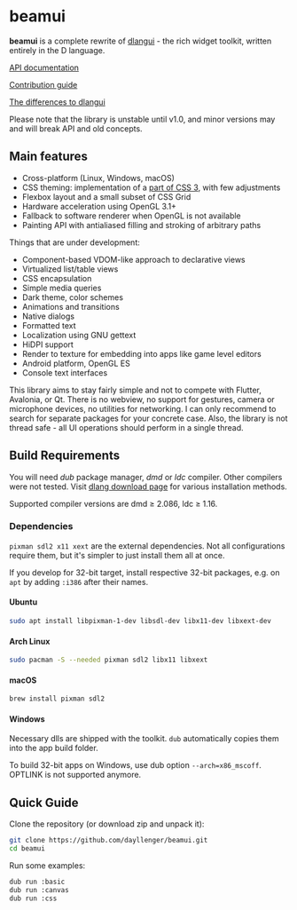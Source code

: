 # beamui

**beamui** is a complete rewrite of [dlangui](https://github.com/buggins/dlangui) - the rich widget toolkit, written entirely in the D language.

[API documentation](https://dayllenger.github.io/beamui/)

[Contribution guide](https://github.com/dayllenger/beamui/blob/master/CONTRIBUTING.md)

[The differences to dlangui](https://github.com/dayllenger/beamui/wiki/The-differences-to-dlangui)

Please note that the library is unstable until v1.0, and minor versions may and will break API and old concepts.

## Main features

* Cross-platform (Linux, Windows, macOS)
* CSS theming: implementation of a [part of CSS 3](https://github.com/dayllenger/beamui/wiki/CSS-Reference), with few adjustments
* Flexbox layout and a small subset of CSS Grid
* Hardware acceleration using OpenGL 3.1+
* Fallback to software renderer when OpenGL is not available
* Painting API with antialiased filling and stroking of arbitrary paths

Things that are under development:
* Component-based VDOM-like approach to declarative views
* Virtualized list/table views
* CSS encapsulation
* Simple media queries
* Dark theme, color schemes
* Animations and transitions
* Native dialogs
* Formatted text
* Localization using GNU gettext
* HiDPI support
* Render to texture for embedding into apps like game level editors
* Android platform, OpenGL ES
* Console text interfaces

This library aims to stay fairly simple and not to compete with Flutter, Avalonia, or Qt. There is no webview, no support for gestures, camera or microphone devices, no utilities for networking. I can only recommend to search for separate packages for your concrete case. Also, the library is not thread safe - all UI operations should perform in a single thread.

## Build Requirements

You will need *dub* package manager, *dmd* or *ldc* compiler. Other compilers were not tested. Visit [dlang download page](https://dlang.org/download.html) for various installation methods.

Supported compiler versions are dmd ≥ 2.086, ldc ≥ 1.16.

### Dependencies

`pixman sdl2 x11 xext` are the external dependencies. Not all configurations require them, but it's simpler to just install them all at once.

If you develop for 32-bit target, install respective 32-bit packages, e.g. on `apt` by adding `:i386` after their names.

#### Ubuntu

```sh
sudo apt install libpixman-1-dev libsdl-dev libx11-dev libxext-dev
```

#### Arch Linux

```sh
sudo pacman -S --needed pixman sdl2 libx11 libxext
```

#### macOS

```sh
brew install pixman sdl2
```

#### Windows

Necessary dlls are shipped with the toolkit. `dub` automatically copies them into the app build folder.

To build 32-bit apps on Windows, use dub option `--arch=x86_mscoff`. OPTLINK is not supported anymore.

## Quick Guide

Clone the repository (or download zip and unpack it):
```sh
git clone https://github.com/dayllenger/beamui.git
cd beamui
```

Run some examples:
```sh
dub run :basic
dub run :canvas
dub run :css
```
